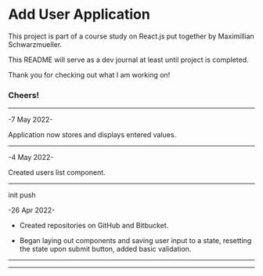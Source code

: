 # Add User Application

This project is part of a course study on React.js put together by Maximillian Schwarzmueller.

This README will serve as a dev journal at least until project is completed.

Thank you for checking out what I am working on!

### Cheers!

---

-7 May 2022-

Application now stores and displays entered values.

---

-4 May 2022-

Created users list component.

---

init push

-26 Apr 2022-

- Created repositories on GitHub and Bitbucket.

- Began laying out components and saving user input to a state, resetting the state upon submit button, added basic validation.

---

---

